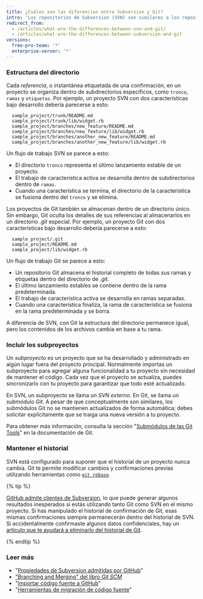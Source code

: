 ```yaml
---
title: ¿Cuáles son las diferencias entre Subversion y Git?
intro: 'Los repositorios de Subversion (SVN) son similares a los repositorios de Git, pero hay diferencias cuando se refiere a la arquitectura de tus proyectos.'
redirect_from:
  - /articles/what-are-the-differences-between-svn-and-git/
  - /articles/what-are-the-differences-between-subversion-and-git
versions:
  free-pro-team: '*'
  enterprise-server: '*'
---
```


### Estructura del directorio

Cada *referencia*, o instantánea etiquetada de una confirmación, en un proyecto se organiza dentro de subdirectorios específicos, como `tronco`, `ramas` y `etiquetas`. Por ejemplo, un proyecto SVN con dos características bajo desarrollo debería parecerse a esto:

      sample_project/trunk/README.md
      sample_project/trunk/lib/widget.rb
      sample_project/branches/new_feature/README.md
      sample_project/branches/new_feature/lib/widget.rb
      sample_project/branches/another_new_feature/README.md
      sample_project/branches/another_new_feature/lib/widget.rb

Un flujo de trabajo SVN se parece a esto:

* El directorio `tronco` representa el último lanzamiento estable de un proyecto.
* El trabajo de característica activa se desarrolla dentro de subdirectorios dentro de `ramas`.
* Cuando una característica se termina, el directorio de la característica se fusiona dentro del `tronco` y se elimina.

Los proyectos de Git también se almacenan dentro de un directorio único. Sin embargo, Git oculta los detalles de sus referencias al almacenarlos en un directorio *.git* especial. Por ejemplo, un proyecto Git con dos características bajo desarrollo debería parecerse a esto:

      sample_project/.git
      sample_project/README.md
      sample_project/lib/widget.rb

Un flujo de trabajo Git se parece a esto:

* Un repositorio Git almacena el historial completo de todas sus ramas y etiquetas dentro del directorio de *.git*.
* El último lanzamiento estables se contiene dentro de la rama predeterminada.
* El trabajo de característica activa se desarrolla en ramas separadas.
* Cuando una característica finaliza, la rama de característica se fusiona en la rama predeterminada y se borra.

A diferencia de SVN, con Git la estructura del directorio permanece igual, pero los contenidos de los archivos cambia en base a tu rama.

### Incluir los subproyectos

Un *subproyecto* es un proyecto que se ha desarrollado y administrado en algún lugar fuera del proyecto principal. Normalmente importas un subproyecto para agregar alguna funcionalidad a tu proyecto sin necesidad de mantener el código. Cada vez que el proyecto se actualiza, puedes sincronizarlo con tu proyecto para garantizar que todo esté actualizado.

En SVN, un subproyecto se llama un *SVN externo*. En Git, se llama un *submódulo Git*. A pesar de que conceptualmente son similares, los submódulos Git no se mantienen actualizados de forma automática; debes solicitar explícitamente que se traiga una nueva versión a tu proyecto.

Para obtener más información, consulta la sección "[Submódulos de las Git Tools](https://git-scm.com/book/en/Git-Tools-Submodules)" en la documentación de Git.

### Mantener el historial

SVN está configurado para suponer que el historial de un proyecto nunca cambia. Git te permite modificar cambios y confirmaciones previas utilizando herramientas como [`git rebase`](/github/getting-started-with-github/about-git-rebase).

{% tip %}

[GitHub admite clientes de Subversion](/articles/support-for-subversion-clients), lo que puede generar algunos resultados inesperados si estás utilizando tanto Git como SVN en el mismo proyecto. Si has manipulado el historial de confirmación de Git, esas mismas confirmaciones siempre permanecerán dentro del historial de SVN. Si accidentalmente confirmaste algunos datos confidenciales, hay un [artículo que te ayudará a eliminarlo del historial de Git](/articles/removing-sensitive-data-from-a-repository).

{% endtip %}

### Leer más

- "[Propiedades de Subversion admitidas por GitHub](/articles/subversion-properties-supported-by-github)"
- ["Branching and Merging" del libro _Git SCM_](https://git-scm.com/book/en/Git-Branching-Basic-Branching-and-Merging)
- "[Importar código fuente a GitHub](/articles/importing-source-code-to-github)"
- "[Herramientas de migración de código fuente](/articles/source-code-migration-tools)"
